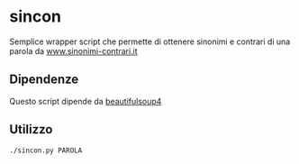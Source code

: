 # sincon

Semplice wrapper script che permette di ottenere sinonimi e contrari di una parola da www.sinonimi-contrari.it

## Dipendenze

Questo script dipende da [beautifulsoup4](https://pypi.org/project/beautifulsoup4/)

## Utilizzo
```
./sincon.py PAROLA
```
